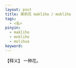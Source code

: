 ```yaml
---     
layout: post    
title: 茉莉花 makliho / mokliho        
tags:    
  - <名>       
pinyin:       
  - makliho    
  - mokliho      
  - molihua       
keyword:     
---    
```


【释义】 一种花。           



